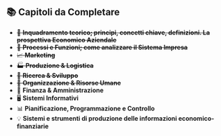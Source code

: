 ## 📚 Capitoli da Completare
- ~~📖 **Inquadramento teorico; principi, concetti chiave, definizioni. La prospettiva Economico Aziendale**~~
- ~~🔄 **Processi e Funzioni; come analizzare il Sistema Impresa**~~
- ~~📈 **Marketing**~~
- ~~🏭 **Produzione & Logistica**~~
- ~~🔬 **Ricerca & Sviluppo**~~
- ~~👥 **Organizzazione & Risorse Umane**~~
- 💼 **Finanza & Amministrazione**
- 🖥️ **Sistemi Informativi**
- 📊 **Pianificazione, Programmazione e Controllo**
- 💡 **Sistemi e strumenti di produzione delle informazioni economico-finanziarie**
